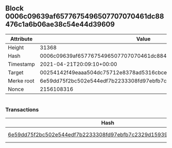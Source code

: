 ## Block 0006c09639af6577675496507707070461dc88476c1a6b06ae38c54e44d39609

Attribute | Value
--- | ---
Height | 31368
Hash | 0006c09639af6577675496507707070461dc88476c1a6b06ae38c54e44d39609
Timestamp | 2021-04-21T20:09:10+00:00
Target | 00254142f49eaaa504dc75712e8378ad5316cbcead634704b3734b6271167cc4
Merke root | 6e59dd75f2bc502e544edf7b2233308fd97ebfb7c2329d15939d0d33faa4353a
Nonce | 2156108316

```

```

### Transactions

Hash | Amount
--- | ---
[6e59dd75f2bc502e544edf7b2233308fd97ebfb7c2329d15939d0d33faa4353a](6e59dd75f2bc502e544edf7b2233308fd97ebfb7c2329d15939d0d33faa4353a.md) | 10.00000000 SKEPTI 
